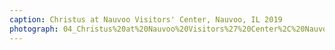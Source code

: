 ```yaml
---
caption: Christus at Nauvoo Visitors' Center, Nauvoo, IL 2019
photograph: 04_Christus%20at%20Nauvoo%20Visitors%27%20Center%2C%20Nauvoo%2C%20IL%202019.jpg
---
```

